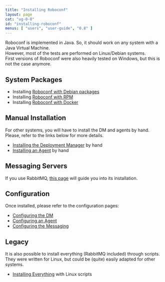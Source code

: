 ```yaml
---
title: "Installing Roboconf"
layout: page
cat: "ug-0-8"
id: "installing-roboconf"
menus: [ "users", "user-guide", "0.8" ]
---
```


Roboconf is implemented in Java. So, it should work on any system with a Java Virtual Machine.  
However, most of the tests are performed on Linux/Debian systems.  
First versions of Roboconf were also heavily tested on Windows, but this is not the case anymore.


## System Packages

* Installing [Roboconf with Debian packages](installing-roboconf-with-debian-packages.html)
* Installing [Roboconf with RPM](installing-roboconf-with-rpm.html)
* Installing [Roboconf with Docker](installing-roboconf-with-docker.html)


## Manual Installation

For other systems, you will have to install the DM and agents by hand.  
Please, refer to the links below for more details.

* [Installing the Deployment Manager](installing-the-deployment-manager.html) by hand
* [Installing an Agent](installing-an-agent.html) by hand


## Messaging Servers

If you use RabbitMQ, [this page](installing-rabbit-mq.html) will guide you into its installation.


## Configuration

Once installed, please refer to the configuration pages:

* [Configuring the DM](configuring-the-deployment-manager.html)
* [Configuring an Agent](configuring-an-agent.html)
* [Configuring the Messaging](configuring-the-messaging.html)


## Legacy

It is also possible to install everything (RabbitMQ included) through scripts.  
They were written for Linux, but could be (quite) easily adapted for other systems.

* [Installing Everything](installing-everything-with-scripts.html) with Linux scripts
